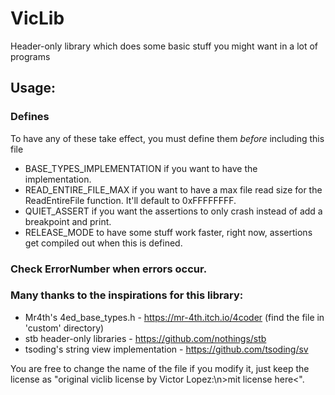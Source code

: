 # VicLib

Header-only library which does some basic stuff you might want in a lot of programs

## Usage:
### Defines

To have any of these take effect, you must define them _before_ including this file

 - BASE_TYPES_IMPLEMENTATION if you want to have the implementation.
 - READ_ENTIRE_FILE_MAX if you want to have a max file read size for the ReadEntireFile function. It'll default to 0xFFFFFFFF.
 - QUIET_ASSERT if you want the assertions to only crash instead of add a breakpoint and print.
 - RELEASE_MODE to have some stuff work faster, right now, assertions get compiled out when this is defined.

### Check ErrorNumber when errors occur.

### Many thanks to the inspirations for this library:
 - Mr4th's 4ed_base_types.h - https://mr-4th.itch.io/4coder (find the file in 'custom' directory)
 - stb header-only libraries - https://github.com/nothings/stb
 - tsoding's string view implementation - https://github.com/tsoding/sv

You are free to change the name of the file if you modify it, just keep the license as "original viclib license by Victor Lopez:\n>mit license here<".
